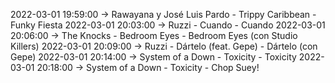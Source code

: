 2022-03-01 19:59:00 -> Rawayana y José Luis Pardo - Trippy Caribbean - Funky Fiesta
2022-03-01 20:03:00 -> Ruzzi - Cuando - Cuando
2022-03-01 20:06:00 -> The Knocks - Bedroom Eyes - Bedroom Eyes (con Studio Killers)
2022-03-01 20:09:00 -> Ruzzi - Dártelo (feat. Gepe) - Dártelo (con Gepe)
2022-03-01 20:14:00 -> System of a Down - Toxicity - Toxicity
2022-03-01 20:18:00 -> System of a Down - Toxicity - Chop Suey!
